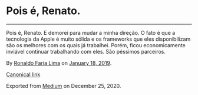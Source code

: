 Pois é, Renato.
===============

------------------------------------------------------------------------

Pois é, Renato. E demorei para mudar a minha direção. O fato é que a
tecnologia da Apple é muito sólida e os frameworks que eles
disponibilizam são os melhores com os quais já trabalhei. Porém, ficou
economicamente inviável continuar trabalhando com eles. São péssimos
parceiros.

By
<a href="https://medium.com/@ronaldolima" class="p-author h-card">Ronaldo Faria Lima</a>
on [January 18, 2019](https://medium.com/p/4c56512e41e8).

<a href="https://medium.com/@ronaldolima/pois-%C3%A9-renato-4c56512e41e8" class="p-canonical">Canonical link</a>

Exported from [Medium](https://medium.com) on December 25, 2020.

